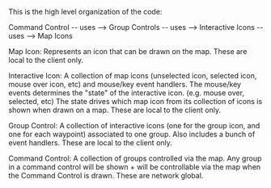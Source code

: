This is the high level organization of the code:

Command Control -- uses --> Group Controls -- uses --> Interactive Icons -- uses --> Map Icons

Map Icon: Represents an icon that can be drawn on the map. These are local to the client only.

Interactive Icon: A collection of map icons (unselected icon, selected icon, mouse over icon, etc) and mouse/key event handlers. The mouse/key events determines the "state" of the interactive icon. (e.g. mouse over, selected, etc) The state drives which map icon from its collection of icons is shown when drawn on a map. These are local to the client only.

Group Control: A collection of interactive icons (one for the group icon, and one for each waypoint) associated to one group. Also includes a bunch of event handlers. These are local to the client only.

Command Control: A collection of groups controlled via the map. Any group in a command control will be shown + will be controllable via the map when the Command Control is drawn. These are network global.
